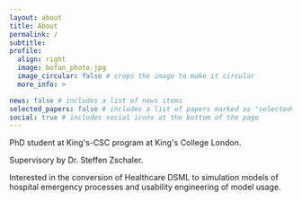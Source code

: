 ```yaml
---
layout: about
title: About
permalink: /
subtitle:  
profile:
  align: right
  image: bofan_photo.jpg
  image_circular: false # crops the image to make it circular
  more_info: >

news: false # includes a list of news items
selected_papers: false # includes a list of papers marked as "selected={true}"
social: true # includes social icons at the bottom of the page
---
```


PhD student at King's-CSC program at King's College London. 

Supervisory by Dr. Steffen Zschaler. 

Interested in the conversion of Healthcare DSML to simulation models of hospital emergency processes and usability engineering of model usage.



